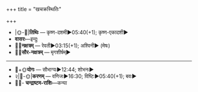 +++
title = "खचक्रस्थितिः"

+++
- |🌞-🌛|**तिथिः** — कृष्ण-दशमी►05:40(+1); कृष्ण-एकादशी►  
- **वासरः**—इन्दुः  
- 🌌🌛**नक्षत्रम्** — रेवती►03:15(+1); अश्विनी► (मेषः)  
- 🌌🌞**सौर-नक्षत्रम्** — मृगशीर्षम्►  
___________________
- 🌛+🌞**योगः** — सौभाग्यः►12:44; शोभनः►  
- २|🌛-🌞|**करणम्** — वणिजः►16:30; विष्टिः►05:40(+1); बवः►  
- 🌌🌛- **चन्द्राष्टम-राशिः**—कन्या  

